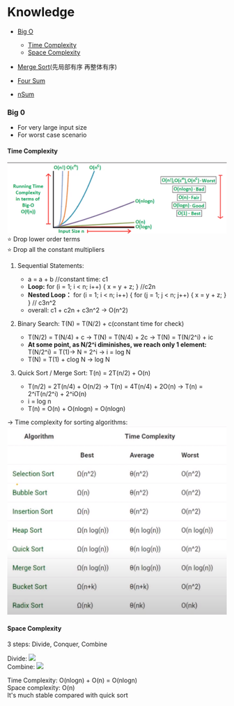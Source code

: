 # Knowledge
- [Big O](#big-o) 
  - [Time Complexity](#time-complexity)
  - [Space Complexity](#space-complexity)

- [Merge Sort](#merge-sort)(先局部有序 再整体有序)
- [Four Sum](#four-sum)
- [nSum](#n-sum)


### Big 0
- For very large input size
- For worst case scenario
#### Time Complexity
<img src="image/timeo.png" width="550"><br>
:star: Drop lower order terms<br>
:star: Drop all the constant multipliers

1. Sequential Statements:
    * a = a + b //constant time: c1
    * **Loop:** for (i = 1; i < n; i++) {
        x = y + z; }   //c2n
    * **Nested Loop：** for (i = 1; i < n; i++) {
        for (j = 1; j < n; j++) {
        x = y + z; } } // c3n^2
    * overall: c1 + c2n + c3n^2 -> O(n^2)
2. Binary Search: T(N) = T(N/2) + c(constant time for check)
    * T(N/2) = T(N/4) + c -> T(N) = T(N/4) + 2c -> T(N) = T(N/2^i) + ic
    * **At some point, as N/2^i diminishes, we reach only 1 element:** T(N/2^i) = T(1)-> N = 2^i -> i = log N
    * T(N) = T(1) + clog N -> log N
    
3. Quick Sort / Merge Sort: T(n) = 2T(n/2) + O(n)
    * T(n/2) = 2T(n/4) + O(n/2) -> T(n) = 4T(n/4) + 2O(n) -> T(n) = 2^iT(n/2^i) + 2^iO(n)
    * i = log n
    * T(n) = O(n) + O(nlogn) = O(nlogn)

-> Time complexity for sorting algorithms:
<img src="image/sort.png" width="550"><br>



#### Space Complexity
3 steps: Divide, Conquer, Combine

Divide: 
<img src="image/merge_sort_merge.png" width="550"><br>
Combine:
<img src="image/merge_sort_split.png" width="550">

Time Complexity: O(nlogn) + O(n) = O(nlogn) <br>
Space complexity: O(n)<br>
It's much stable compared with quick sort

